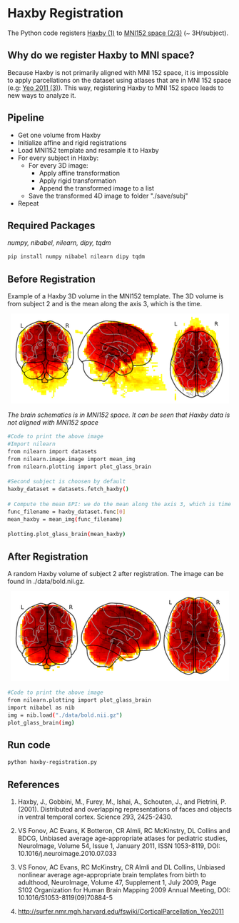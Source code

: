 # Haxby Registration 
The Python code registers [Haxby (1)](#references) to [MNI152 space (2/3)](#references) (~ 3H/subject).

## Why do we register Haxby to MNI space?

Because Haxby is not primarily aligned with MNI 152 space, it is impossible to apply parcellations on the dataset using atlases that are in MNI 152 space (e.g: [Yeo 2011 (3)](#references)). This way, registering Haxby to MNI 152 space leads to new ways to analyze it.

## Pipeline

*  Get one volume from Haxby 
*  Initialize affine and rigid registrations
*  Load MNI152 template and resample it to Haxby
*  For every subject in Haxby:
   - For every 3D image:
     - Apply affine transformation 
     - Apply rigid transformation
     - Append the transformed image to a list
   - Save the transformed 4D image to folder "./save/subj"
*  Repeat

## Required Packages
_numpy, nibabel, nilearn, dipy, tqdm_


```sh
pip install numpy nibabel nilearn dipy tqdm
```

## Before Registration
Example of a Haxby 3D volume in the MNI152 template. The 3D volume is from subject 2 and is the mean along the axis 3, which is the time. 

<p align="center">
  <img  src="./images/before-registration.png">
</p>

_The brain schematics is in MNI152 space. It can be seen that Haxby data is not aligned with MNI152 space_

```sh
#Code to print the above image
#Import nilearn
from nilearn import datasets 
from nilearn.image.image import mean_img
from nilearn.plotting import plot_glass_brain

#Second subject is choosen by default
haxby_dataset = datasets.fetch_haxby()

# Compute the mean EPI: we do the mean along the axis 3, which is time
func_filename = haxby_dataset.func[0]
mean_haxby = mean_img(func_filename)

plotting.plot_glass_brain(mean_haxby)

```
## After Registration

A random Haxby volume of subject 2 after registration. The image can be found in ./data/bold.nii.gz.

<p align="center">
  <img  src="./images/after-registration.png">
</p>

```sh
#Code to print the above image
from nilearn.plotting import plot_glass_brain
import nibabel as nib
img = nib.load("./data/bold.nii.gz")
plot_glass_brain(img)
```

## Run code

```sh
python haxby-registration.py
```

## References

1. Haxby, J., Gobbini, M., Furey, M., Ishai, A., Schouten, J., and Pietrini, P. (2001). Distributed and overlapping representations of faces and objects in ventral temporal cortex. Science 293, 2425-2430.

2. VS Fonov, AC Evans, K Botteron, CR Almli, RC McKinstry, DL Collins and BDCG, Unbiased average age-appropriate atlases for pediatric studies, NeuroImage, Volume 54, Issue 1, January 2011, ISSN 1053-8119, DOI: 10.1016/j.neuroimage.2010.07.033

3. VS Fonov, AC Evans, RC McKinstry, CR Almli and DL Collins, Unbiased nonlinear average age-appropriate brain templates from birth to adulthood, NeuroImage, Volume 47, Supplement 1, July 2009, Page S102 Organization for Human Brain Mapping 2009 Annual Meeting, DOI: 10.1016/S1053-8119(09)70884-5

4. http://surfer.nmr.mgh.harvard.edu/fswiki/CorticalParcellation_Yeo2011
